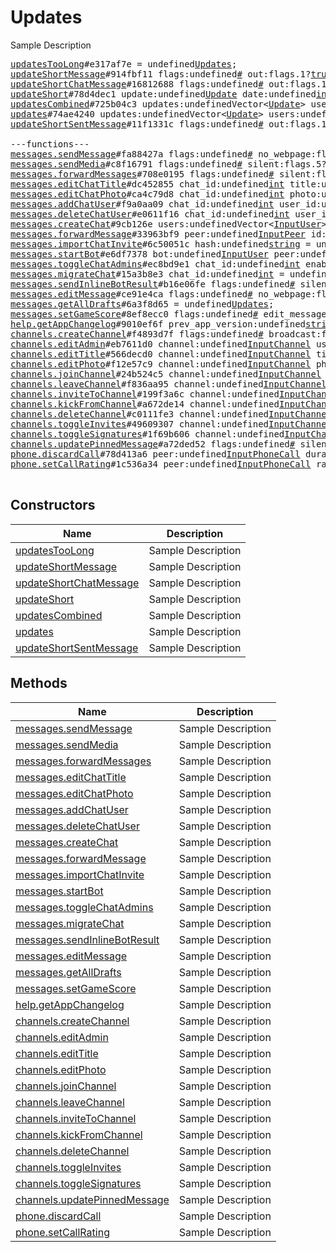 # Updates

Sample Description

<pre>
<a href="../constructor/updatesTooLong">updatesTooLong</a>#e317af7e = undefined<a href="../type/Updates.md">Updates</a>;
<a href="../constructor/updateShortMessage">updateShortMessage</a>#914fbf11 flags:undefined<a href="../type/#.md">#</a> out:flags.1?<a href="../type/true.md">true</a> mentioned:flags.4?<a href="../type/true.md">true</a> media_unread:flags.5?<a href="../type/true.md">true</a> silent:flags.13?<a href="../type/true.md">true</a> id:undefined<a href="../type/int.md">int</a> user_id:undefined<a href="../type/int.md">int</a> message:undefined<a href="../type/string.md">string</a> pts:undefined<a href="../type/int.md">int</a> pts_count:undefined<a href="../type/int.md">int</a> date:undefined<a href="../type/int.md">int</a> fwd_from:flags.2?<a href="../type/MessageFwdHeader.md">MessageFwdHeader</a> via_bot_id:flags.11?<a href="../type/int.md">int</a> reply_to_msg_id:flags.3?<a href="../type/int.md">int</a> entities:flags.7?Vector&lt;<a href="../type/MessageEntity.md">MessageEntity</a>&gt; = undefined<a href="../type/Updates.md">Updates</a>;
<a href="../constructor/updateShortChatMessage">updateShortChatMessage</a>#16812688 flags:undefined<a href="../type/#.md">#</a> out:flags.1?<a href="../type/true.md">true</a> mentioned:flags.4?<a href="../type/true.md">true</a> media_unread:flags.5?<a href="../type/true.md">true</a> silent:flags.13?<a href="../type/true.md">true</a> id:undefined<a href="../type/int.md">int</a> from_id:undefined<a href="../type/int.md">int</a> chat_id:undefined<a href="../type/int.md">int</a> message:undefined<a href="../type/string.md">string</a> pts:undefined<a href="../type/int.md">int</a> pts_count:undefined<a href="../type/int.md">int</a> date:undefined<a href="../type/int.md">int</a> fwd_from:flags.2?<a href="../type/MessageFwdHeader.md">MessageFwdHeader</a> via_bot_id:flags.11?<a href="../type/int.md">int</a> reply_to_msg_id:flags.3?<a href="../type/int.md">int</a> entities:flags.7?Vector&lt;<a href="../type/MessageEntity.md">MessageEntity</a>&gt; = undefined<a href="../type/Updates.md">Updates</a>;
<a href="../constructor/updateShort">updateShort</a>#78d4dec1 update:undefined<a href="../type/Update.md">Update</a> date:undefined<a href="../type/int.md">int</a> = undefined<a href="../type/Updates.md">Updates</a>;
<a href="../constructor/updatesCombined">updatesCombined</a>#725b04c3 updates:undefinedVector&lt;<a href="../type/Update.md">Update</a>&gt; users:undefinedVector&lt;<a href="../type/User.md">User</a>&gt; chats:undefinedVector&lt;<a href="../type/Chat.md">Chat</a>&gt; date:undefined<a href="../type/int.md">int</a> seq_start:undefined<a href="../type/int.md">int</a> seq:undefined<a href="../type/int.md">int</a> = undefined<a href="../type/Updates.md">Updates</a>;
<a href="../constructor/updates">updates</a>#74ae4240 updates:undefinedVector&lt;<a href="../type/Update.md">Update</a>&gt; users:undefinedVector&lt;<a href="../type/User.md">User</a>&gt; chats:undefinedVector&lt;<a href="../type/Chat.md">Chat</a>&gt; date:undefined<a href="../type/int.md">int</a> seq:undefined<a href="../type/int.md">int</a> = undefined<a href="../type/Updates.md">Updates</a>;
<a href="../constructor/updateShortSentMessage">updateShortSentMessage</a>#11f1331c flags:undefined<a href="../type/#.md">#</a> out:flags.1?<a href="../type/true.md">true</a> id:undefined<a href="../type/int.md">int</a> pts:undefined<a href="../type/int.md">int</a> pts_count:undefined<a href="../type/int.md">int</a> date:undefined<a href="../type/int.md">int</a> media:flags.9?<a href="../type/MessageMedia.md">MessageMedia</a> entities:flags.7?Vector&lt;<a href="../type/MessageEntity.md">MessageEntity</a>&gt; = undefined<a href="../type/Updates.md">Updates</a>;

---functions---
<a href="../method/messages.sendMessage">messages.sendMessage</a>#fa88427a flags:undefined<a href="../type/#.md">#</a> no_webpage:flags.1?<a href="../type/true.md">true</a> silent:flags.5?<a href="../type/true.md">true</a> background:flags.6?<a href="../type/true.md">true</a> clear_draft:flags.7?<a href="../type/true.md">true</a> peer:undefined<a href="../type/InputPeer.md">InputPeer</a> reply_to_msg_id:flags.0?<a href="../type/int.md">int</a> message:undefined<a href="../type/string.md">string</a> random_id:undefined<a href="../type/long.md">long</a> reply_markup:flags.2?<a href="../type/ReplyMarkup.md">ReplyMarkup</a> entities:flags.3?Vector&lt;<a href="../type/MessageEntity.md">MessageEntity</a>&gt; = undefined<a href="../type/Updates.md">Updates</a>;
<a href="../method/messages.sendMedia">messages.sendMedia</a>#c8f16791 flags:undefined<a href="../type/#.md">#</a> silent:flags.5?<a href="../type/true.md">true</a> background:flags.6?<a href="../type/true.md">true</a> clear_draft:flags.7?<a href="../type/true.md">true</a> peer:undefined<a href="../type/InputPeer.md">InputPeer</a> reply_to_msg_id:flags.0?<a href="../type/int.md">int</a> media:undefined<a href="../type/InputMedia.md">InputMedia</a> random_id:undefined<a href="../type/long.md">long</a> reply_markup:flags.2?<a href="../type/ReplyMarkup.md">ReplyMarkup</a> = undefined<a href="../type/Updates.md">Updates</a>;
<a href="../method/messages.forwardMessages">messages.forwardMessages</a>#708e0195 flags:undefined<a href="../type/#.md">#</a> silent:flags.5?<a href="../type/true.md">true</a> background:flags.6?<a href="../type/true.md">true</a> with_my_score:flags.8?<a href="../type/true.md">true</a> from_peer:undefined<a href="../type/InputPeer.md">InputPeer</a> id:undefinedVector&lt;<a href="../type/int.md">int</a>&gt; random_id:undefinedVector&lt;<a href="../type/long.md">long</a>&gt; to_peer:undefined<a href="../type/InputPeer.md">InputPeer</a> = undefined<a href="../type/Updates.md">Updates</a>;
<a href="../method/messages.editChatTitle">messages.editChatTitle</a>#dc452855 chat_id:undefined<a href="../type/int.md">int</a> title:undefined<a href="../type/string.md">string</a> = undefined<a href="../type/Updates.md">Updates</a>;
<a href="../method/messages.editChatPhoto">messages.editChatPhoto</a>#ca4c79d8 chat_id:undefined<a href="../type/int.md">int</a> photo:undefined<a href="../type/InputChatPhoto.md">InputChatPhoto</a> = undefined<a href="../type/Updates.md">Updates</a>;
<a href="../method/messages.addChatUser">messages.addChatUser</a>#f9a0aa09 chat_id:undefined<a href="../type/int.md">int</a> user_id:undefined<a href="../type/InputUser.md">InputUser</a> fwd_limit:undefined<a href="../type/int.md">int</a> = undefined<a href="../type/Updates.md">Updates</a>;
<a href="../method/messages.deleteChatUser">messages.deleteChatUser</a>#e0611f16 chat_id:undefined<a href="../type/int.md">int</a> user_id:undefined<a href="../type/InputUser.md">InputUser</a> = undefined<a href="../type/Updates.md">Updates</a>;
<a href="../method/messages.createChat">messages.createChat</a>#9cb126e users:undefinedVector&lt;<a href="../type/InputUser.md">InputUser</a>&gt; title:undefined<a href="../type/string.md">string</a> = undefined<a href="../type/Updates.md">Updates</a>;
<a href="../method/messages.forwardMessage">messages.forwardMessage</a>#33963bf9 peer:undefined<a href="../type/InputPeer.md">InputPeer</a> id:undefined<a href="../type/int.md">int</a> random_id:undefined<a href="../type/long.md">long</a> = undefined<a href="../type/Updates.md">Updates</a>;
<a href="../method/messages.importChatInvite">messages.importChatInvite</a>#6c50051c hash:undefined<a href="../type/string.md">string</a> = undefined<a href="../type/Updates.md">Updates</a>;
<a href="../method/messages.startBot">messages.startBot</a>#e6df7378 bot:undefined<a href="../type/InputUser.md">InputUser</a> peer:undefined<a href="../type/InputPeer.md">InputPeer</a> random_id:undefined<a href="../type/long.md">long</a> start_param:undefined<a href="../type/string.md">string</a> = undefined<a href="../type/Updates.md">Updates</a>;
<a href="../method/messages.toggleChatAdmins">messages.toggleChatAdmins</a>#ec8bd9e1 chat_id:undefined<a href="../type/int.md">int</a> enabled:undefined<a href="../type/Bool.md">Bool</a> = undefined<a href="../type/Updates.md">Updates</a>;
<a href="../method/messages.migrateChat">messages.migrateChat</a>#15a3b8e3 chat_id:undefined<a href="../type/int.md">int</a> = undefined<a href="../type/Updates.md">Updates</a>;
<a href="../method/messages.sendInlineBotResult">messages.sendInlineBotResult</a>#b16e06fe flags:undefined<a href="../type/#.md">#</a> silent:flags.5?<a href="../type/true.md">true</a> background:flags.6?<a href="../type/true.md">true</a> clear_draft:flags.7?<a href="../type/true.md">true</a> peer:undefined<a href="../type/InputPeer.md">InputPeer</a> reply_to_msg_id:flags.0?<a href="../type/int.md">int</a> random_id:undefined<a href="../type/long.md">long</a> query_id:undefined<a href="../type/long.md">long</a> id:undefined<a href="../type/string.md">string</a> = undefined<a href="../type/Updates.md">Updates</a>;
<a href="../method/messages.editMessage">messages.editMessage</a>#ce91e4ca flags:undefined<a href="../type/#.md">#</a> no_webpage:flags.1?<a href="../type/true.md">true</a> peer:undefined<a href="../type/InputPeer.md">InputPeer</a> id:undefined<a href="../type/int.md">int</a> message:flags.11?<a href="../type/string.md">string</a> reply_markup:flags.2?<a href="../type/ReplyMarkup.md">ReplyMarkup</a> entities:flags.3?Vector&lt;<a href="../type/MessageEntity.md">MessageEntity</a>&gt; = undefined<a href="../type/Updates.md">Updates</a>;
<a href="../method/messages.getAllDrafts">messages.getAllDrafts</a>#6a3f8d65 = undefined<a href="../type/Updates.md">Updates</a>;
<a href="../method/messages.setGameScore">messages.setGameScore</a>#8ef8ecc0 flags:undefined<a href="../type/#.md">#</a> edit_message:flags.0?<a href="../type/true.md">true</a> force:flags.1?<a href="../type/true.md">true</a> peer:undefined<a href="../type/InputPeer.md">InputPeer</a> id:undefined<a href="../type/int.md">int</a> user_id:undefined<a href="../type/InputUser.md">InputUser</a> score:undefined<a href="../type/int.md">int</a> = undefined<a href="../type/Updates.md">Updates</a>;
<a href="../method/help.getAppChangelog">help.getAppChangelog</a>#9010ef6f prev_app_version:undefined<a href="../type/string.md">string</a> = undefined<a href="../type/Updates.md">Updates</a>;
<a href="../method/channels.createChannel">channels.createChannel</a>#f4893d7f flags:undefined<a href="../type/#.md">#</a> broadcast:flags.0?<a href="../type/true.md">true</a> megagroup:flags.1?<a href="../type/true.md">true</a> title:undefined<a href="../type/string.md">string</a> about:undefined<a href="../type/string.md">string</a> = undefined<a href="../type/Updates.md">Updates</a>;
<a href="../method/channels.editAdmin">channels.editAdmin</a>#eb7611d0 channel:undefined<a href="../type/InputChannel.md">InputChannel</a> user_id:undefined<a href="../type/InputUser.md">InputUser</a> role:undefined<a href="../type/ChannelParticipantRole.md">ChannelParticipantRole</a> = undefined<a href="../type/Updates.md">Updates</a>;
<a href="../method/channels.editTitle">channels.editTitle</a>#566decd0 channel:undefined<a href="../type/InputChannel.md">InputChannel</a> title:undefined<a href="../type/string.md">string</a> = undefined<a href="../type/Updates.md">Updates</a>;
<a href="../method/channels.editPhoto">channels.editPhoto</a>#f12e57c9 channel:undefined<a href="../type/InputChannel.md">InputChannel</a> photo:undefined<a href="../type/InputChatPhoto.md">InputChatPhoto</a> = undefined<a href="../type/Updates.md">Updates</a>;
<a href="../method/channels.joinChannel">channels.joinChannel</a>#24b524c5 channel:undefined<a href="../type/InputChannel.md">InputChannel</a> = undefined<a href="../type/Updates.md">Updates</a>;
<a href="../method/channels.leaveChannel">channels.leaveChannel</a>#f836aa95 channel:undefined<a href="../type/InputChannel.md">InputChannel</a> = undefined<a href="../type/Updates.md">Updates</a>;
<a href="../method/channels.inviteToChannel">channels.inviteToChannel</a>#199f3a6c channel:undefined<a href="../type/InputChannel.md">InputChannel</a> users:undefinedVector&lt;<a href="../type/InputUser.md">InputUser</a>&gt; = undefined<a href="../type/Updates.md">Updates</a>;
<a href="../method/channels.kickFromChannel">channels.kickFromChannel</a>#a672de14 channel:undefined<a href="../type/InputChannel.md">InputChannel</a> user_id:undefined<a href="../type/InputUser.md">InputUser</a> kicked:undefined<a href="../type/Bool.md">Bool</a> = undefined<a href="../type/Updates.md">Updates</a>;
<a href="../method/channels.deleteChannel">channels.deleteChannel</a>#c0111fe3 channel:undefined<a href="../type/InputChannel.md">InputChannel</a> = undefined<a href="../type/Updates.md">Updates</a>;
<a href="../method/channels.toggleInvites">channels.toggleInvites</a>#49609307 channel:undefined<a href="../type/InputChannel.md">InputChannel</a> enabled:undefined<a href="../type/Bool.md">Bool</a> = undefined<a href="../type/Updates.md">Updates</a>;
<a href="../method/channels.toggleSignatures">channels.toggleSignatures</a>#1f69b606 channel:undefined<a href="../type/InputChannel.md">InputChannel</a> enabled:undefined<a href="../type/Bool.md">Bool</a> = undefined<a href="../type/Updates.md">Updates</a>;
<a href="../method/channels.updatePinnedMessage">channels.updatePinnedMessage</a>#a72ded52 flags:undefined<a href="../type/#.md">#</a> silent:flags.0?<a href="../type/true.md">true</a> channel:undefined<a href="../type/InputChannel.md">InputChannel</a> id:undefined<a href="../type/int.md">int</a> = undefined<a href="../type/Updates.md">Updates</a>;
<a href="../method/phone.discardCall">phone.discardCall</a>#78d413a6 peer:undefined<a href="../type/InputPhoneCall.md">InputPhoneCall</a> duration:undefined<a href="../type/int.md">int</a> reason:undefined<a href="../type/PhoneCallDiscardReason.md">PhoneCallDiscardReason</a> connection_id:undefined<a href="../type/long.md">long</a> = undefined<a href="../type/Updates.md">Updates</a>;
<a href="../method/phone.setCallRating">phone.setCallRating</a>#1c536a34 peer:undefined<a href="../type/InputPhoneCall.md">InputPhoneCall</a> rating:undefined<a href="../type/int.md">int</a> comment:undefined<a href="../type/string.md">string</a> = undefined<a href="../type/Updates.md">Updates</a>;

</pre>

## Constructors

| Name | Description |
|------|-------------|
| [updatesTooLong](../constructor/updatesTooLong.md) | Sample Description |
| [updateShortMessage](../constructor/updateShortMessage.md) | Sample Description |
| [updateShortChatMessage](../constructor/updateShortChatMessage.md) | Sample Description |
| [updateShort](../constructor/updateShort.md) | Sample Description |
| [updatesCombined](../constructor/updatesCombined.md) | Sample Description |
| [updates](../constructor/updates.md) | Sample Description |
| [updateShortSentMessage](../constructor/updateShortSentMessage.md) | Sample Description |

## Methods

| Name | Description |
|------|-------------|
| [messages.sendMessage](../method/messages.sendMessage.md) | Sample Description |
| [messages.sendMedia](../method/messages.sendMedia.md) | Sample Description |
| [messages.forwardMessages](../method/messages.forwardMessages.md) | Sample Description |
| [messages.editChatTitle](../method/messages.editChatTitle.md) | Sample Description |
| [messages.editChatPhoto](../method/messages.editChatPhoto.md) | Sample Description |
| [messages.addChatUser](../method/messages.addChatUser.md) | Sample Description |
| [messages.deleteChatUser](../method/messages.deleteChatUser.md) | Sample Description |
| [messages.createChat](../method/messages.createChat.md) | Sample Description |
| [messages.forwardMessage](../method/messages.forwardMessage.md) | Sample Description |
| [messages.importChatInvite](../method/messages.importChatInvite.md) | Sample Description |
| [messages.startBot](../method/messages.startBot.md) | Sample Description |
| [messages.toggleChatAdmins](../method/messages.toggleChatAdmins.md) | Sample Description |
| [messages.migrateChat](../method/messages.migrateChat.md) | Sample Description |
| [messages.sendInlineBotResult](../method/messages.sendInlineBotResult.md) | Sample Description |
| [messages.editMessage](../method/messages.editMessage.md) | Sample Description |
| [messages.getAllDrafts](../method/messages.getAllDrafts.md) | Sample Description |
| [messages.setGameScore](../method/messages.setGameScore.md) | Sample Description |
| [help.getAppChangelog](../method/help.getAppChangelog.md) | Sample Description |
| [channels.createChannel](../method/channels.createChannel.md) | Sample Description |
| [channels.editAdmin](../method/channels.editAdmin.md) | Sample Description |
| [channels.editTitle](../method/channels.editTitle.md) | Sample Description |
| [channels.editPhoto](../method/channels.editPhoto.md) | Sample Description |
| [channels.joinChannel](../method/channels.joinChannel.md) | Sample Description |
| [channels.leaveChannel](../method/channels.leaveChannel.md) | Sample Description |
| [channels.inviteToChannel](../method/channels.inviteToChannel.md) | Sample Description |
| [channels.kickFromChannel](../method/channels.kickFromChannel.md) | Sample Description |
| [channels.deleteChannel](../method/channels.deleteChannel.md) | Sample Description |
| [channels.toggleInvites](../method/channels.toggleInvites.md) | Sample Description |
| [channels.toggleSignatures](../method/channels.toggleSignatures.md) | Sample Description |
| [channels.updatePinnedMessage](../method/channels.updatePinnedMessage.md) | Sample Description |
| [phone.discardCall](../method/phone.discardCall.md) | Sample Description |
| [phone.setCallRating](../method/phone.setCallRating.md) | Sample Description |
